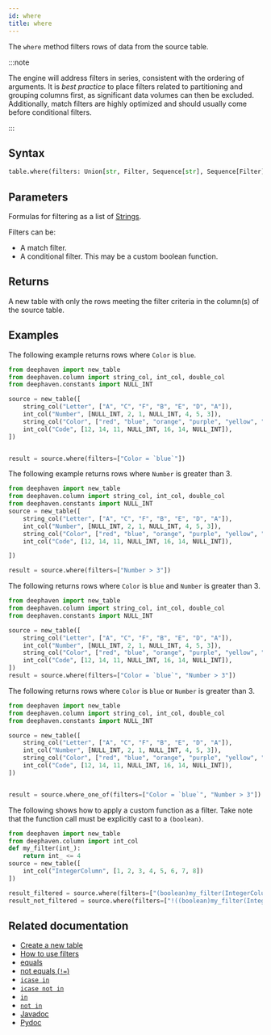 ```yaml
---
id: where
title: where
---
```


The `where` method filters rows of data from the source table.

:::note

The engine will address filters in series, consistent with the ordering of arguments. It is _best practice_ to place filters related to partitioning and grouping columns first, as significant data volumes can then be excluded. Additionally, match filters are highly optimized and should usually come before conditional filters.

:::

## Syntax

```python syntax
table.where(filters: Union[str, Filter, Sequence[str], Sequence[Filter]]) -> Table
```

## Parameters

<ParamTable>
<Param name="filters" type="Union[str, Filter, Sequence[str], Sequence[Filter]]">

Formulas for filtering as a list of [Strings](../../query-language/types/strings.md).

Filters can be:

- A match filter. <!--TODO: add links [#474](https://github.com/deephaven/deephaven.io/issues/474) -->
- A conditional filter. This may be a custom boolean function. <!--TODO: add links [#201](https://github.com/deephaven/deephaven.io/issues/201) -->

</Param>
</ParamTable>

## Returns

A new table with only the rows meeting the filter criteria in the column(s) of the source table.

## Examples

The following example returns rows where `Color` is `blue`.

```python order=source,result
from deephaven import new_table
from deephaven.column import string_col, int_col, double_col
from deephaven.constants import NULL_INT

source = new_table([
    string_col("Letter", ["A", "C", "F", "B", "E", "D", "A"]),
    int_col("Number", [NULL_INT, 2, 1, NULL_INT, 4, 5, 3]),
    string_col("Color", ["red", "blue", "orange", "purple", "yellow", "pink", "blue"]),
    int_col("Code", [12, 14, 11, NULL_INT, 16, 14, NULL_INT]),
])


result = source.where(filters=["Color = `blue`"])
```

The following example returns rows where `Number` is greater than 3.

```python order=source,result
from deephaven import new_table
from deephaven.column import string_col, int_col, double_col
from deephaven.constants import NULL_INT
source = new_table([
    string_col("Letter", ["A", "C", "F", "B", "E", "D", "A"]),
    int_col("Number", [NULL_INT, 2, 1, NULL_INT, 4, 5, 3]),
    string_col("Color", ["red", "blue", "orange", "purple", "yellow", "pink", "blue"]),
    int_col("Code", [12, 14, 11, NULL_INT, 16, 14, NULL_INT]),

])

result = source.where(filters=["Number > 3"])

```

The following returns rows where `Color` is `blue` and `Number` is greater than 3.

```python order=source,result
from deephaven import new_table
from deephaven.column import string_col, int_col, double_col
from deephaven.constants import NULL_INT

source = new_table([
    string_col("Letter", ["A", "C", "F", "B", "E", "D", "A"]),
    int_col("Number", [NULL_INT, 2, 1, NULL_INT, 4, 5, 3]),
    string_col("Color", ["red", "blue", "orange", "purple", "yellow", "pink", "blue"]),
    int_col("Code", [12, 14, 11, NULL_INT, 16, 14, NULL_INT]),
])
result = source.where(filters=["Color = `blue`", "Number > 3"])

```

The following returns rows where `Color` is `blue` or `Number` is greater than 3.

```python order=source,result
from deephaven import new_table
from deephaven.column import string_col, int_col, double_col
from deephaven.constants import NULL_INT

source = new_table([
    string_col("Letter", ["A", "C", "F", "B", "E", "D", "A"]),
    int_col("Number", [NULL_INT, 2, 1, NULL_INT, 4, 5, 3]),
    string_col("Color", ["red", "blue", "orange", "purple", "yellow", "pink", "blue"]),
    int_col("Code", [12, 14, 11, NULL_INT, 16, 14, NULL_INT]),
])


result = source.where_one_of(filters=["Color = `blue`", "Number > 3"])
```

The following shows how to apply a custom function as a filter. Take note that the function call must be explicitly cast to a `(boolean)`.

```python order=source,result_filtered,result_not_filtered
from deephaven import new_table
from deephaven.column import int_col
def my_filter(int_):
    return int_ <= 4
source = new_table([
    int_col("IntegerColumn", [1, 2, 3, 4, 5, 6, 7, 8])
])

result_filtered = source.where(filters=["(boolean)my_filter(IntegerColumn)"])
result_not_filtered = source.where(filters=["!((boolean)my_filter(IntegerColumn))"])
```

## Related documentation

- [Create a new table](../../../how-to-guides/new-table.md)
- [How to use filters](../../../how-to-guides/use-filters.md)
- [equals](../../query-language/match-filters/equals.md)
- [not equals (`!=`)](../../query-language/match-filters/not-equals.md)
- [`icase in`](../..//query-language/match-filters/icase-in.md)
- [`icase not in`](../../query-language/match-filters/icase-not-in.md)
- [`in`](../../query-language/match-filters/in.md)
- [`not in`](../../query-language/match-filters/not-in.md)
- [Javadoc](<https://deephaven.io/core/javadoc/io/deephaven/engine/table/Table.html#where(java.lang.String...)>)
- [Pydoc](https://deephaven.io/core/pydoc/code/deephaven.table.html?highlight=where#deephaven.table.Table.where)
